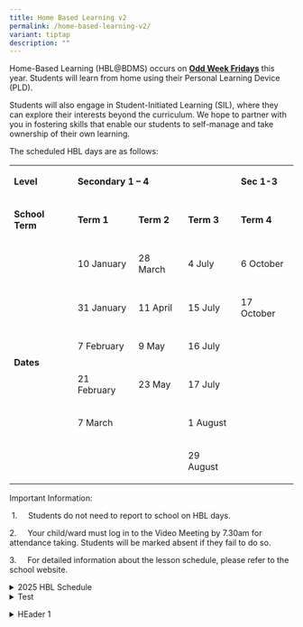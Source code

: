 ```yaml
---
title: Home Based Learning v2
permalink: /home-based-learning-v2/
variant: tiptap
description: ""
---
```

<p>Home-Based Learning (HBL@BDMS) occurs on <strong><u>Odd Week Fridays</u></strong> this
year. Students will learn from home using their Personal Learning Device
(PLD).</p>
<p>Students will also engage in Student-Initiated Learning (SIL), where they
can explore their interests beyond the curriculum. We hope to partner with
you in fostering skills that enable our students to self-manage and take
ownership of their own learning.</p>
<p>The scheduled HBL days are as follows:</p>
<table style="minWidth: 125px">
<colgroup>
<col>
<col>
<col>
<col>
<col>
</colgroup>
<tbody>
<tr>
<td rowspan="1" colspan="1">
<p><strong>Level</strong>
</p>
</td>
<td rowspan="1" colspan="3">
<p><strong>Secondary 1 – 4</strong>
</p>
</td>
<td rowspan="1" colspan="1">
<p><strong>Sec 1-3</strong>
</p>
</td>
</tr>
<tr>
<td rowspan="1" colspan="1">
<p><strong>School Term</strong>
</p>
</td>
<td rowspan="1" colspan="1">
<p><strong>Term 1</strong>
</p>
</td>
<td rowspan="1" colspan="1">
<p><strong>Term 2</strong>
</p>
</td>
<td rowspan="1" colspan="1">
<p><strong>Term 3</strong>
</p>
</td>
<td rowspan="1" colspan="1">
<p><strong>Term 4</strong>
</p>
</td>
</tr>
<tr>
<td rowspan="6" colspan="1">
<p><strong>Dates</strong>
</p>
</td>
<td rowspan="1" colspan="1">
<p>10 January</p>
</td>
<td rowspan="1" colspan="1">
<p>28 March</p>
</td>
<td rowspan="1" colspan="1">
<p>4 July</p>
</td>
<td rowspan="1" colspan="1">
<p>6 October</p>
</td>
</tr>
<tr>
<td rowspan="1" colspan="1">
<p>31 January</p>
</td>
<td rowspan="1" colspan="1">
<p>11 April</p>
</td>
<td rowspan="1" colspan="1">
<p>15 July</p>
</td>
<td rowspan="1" colspan="1">
<p>17 October</p>
</td>
</tr>
<tr>
<td rowspan="1" colspan="1">
<p>7 February</p>
</td>
<td rowspan="1" colspan="1">
<p>9 May</p>
</td>
<td rowspan="1" colspan="1">
<p>16 July</p>
</td>
<td rowspan="4" colspan="1">
<p>&nbsp;</p>
</td>
</tr>
<tr>
<td rowspan="1" colspan="1">
<p>21 February</p>
</td>
<td rowspan="1" colspan="1">
<p>23 May</p>
</td>
<td rowspan="1" colspan="1">
<p>17 July</p>
</td>
</tr>
<tr>
<td rowspan="1" colspan="1">
<p>7 March</p>
</td>
<td rowspan="2" colspan="1">
<p><strong>&nbsp;</strong>
</p>
</td>
<td rowspan="1" colspan="1">
<p>1 August</p>
</td>
</tr>
<tr>
<td rowspan="1" colspan="1">
<p>&nbsp;</p>
</td>
<td rowspan="1" colspan="1">
<p>29 August</p>
</td>
</tr>
</tbody>
</table>
<p>Important Information:</p>
<p>&nbsp;1.&nbsp;&nbsp;&nbsp;&nbsp; Students do not need to report to school
on HBL days.</p>
<p>2.&nbsp;&nbsp;&nbsp;&nbsp; Your child/ward must log in to the Video Meeting
by 7.30am for attendance taking. Students will be marked absent if they
fail to do so.</p>
<p>3.&nbsp;&nbsp;&nbsp;&nbsp; For detailed information about the lesson schedule,
please refer to the school website.</p>
<p></p>
<div data-type="detailGroup" class="isomer-accordion isomer-accordion-white">
<details class="isomer-details">
<summary>2025 HBL Schedule</summary>
<div data-type="detailsContent" class="isomer-details-content">
<div class="iframe-wrapper">
<iframe allowfullscreen="true" frameborder="0" src="https://docs.google.com/spreadsheets/d/e/2PACX-1vRxNy2lHWDEjSi2ucMVkq-hrnCBj7_NeA9kzL8Hetr_fZDEx6rpquIjaAD87K1vKMg_DXrFuFNit6LN/pubhtml?widget=true&amp;headers=false&amp;chrome=false"></iframe>
</div>
</div>
</details>
<details class="isomer-details">
<summary>Test</summary>
<div data-type="detailsContent" class="isomer-details-content">
<p>asasasas</p>
</div>
</details>
</div>
<p></p>
<p></p>
<div data-type="detailGroup" class="isomer-accordion-group isomer-accordion isomer-accordion-white">
<details class="isomer-details">
<summary>HEader 1</summary>
<div data-type="detailsContent" class="isomer-details-content">
<p>content of Header 1</p>
</div>
</details>
</div>
<p></p>